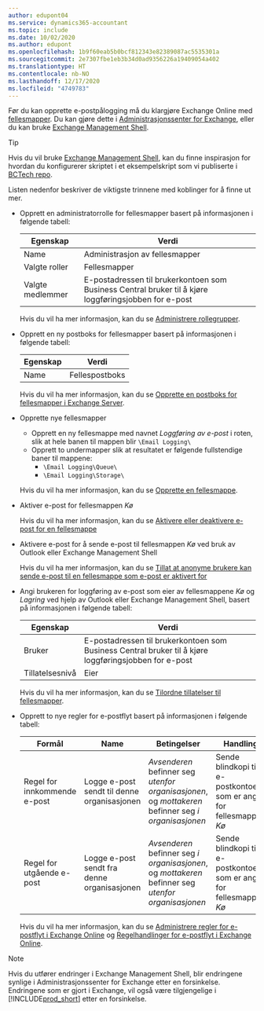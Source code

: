 ```yaml
---
author: edupont04
ms.service: dynamics365-accountant
ms.topic: include
ms.date: 10/02/2020
ms.author: edupont
ms.openlocfilehash: 1b9f60eab5b0bcf812343e82389087ac5535301a
ms.sourcegitcommit: 2e7307fbe1eb3b34d0ad9356226a19409054a402
ms.translationtype: HT
ms.contentlocale: nb-NO
ms.lasthandoff: 12/17/2020
ms.locfileid: "4749783"
---
```

Før du kan opprette e-postpålogging må du klargjøre Exchange Online med [fellesmapper](/exchange/collaboration/public-folders/public-folders?view=exchserver-2019&preserve-view=true ). Du kan gjøre dette i [Administrasjonssenter for Exchange](/Exchange/architecture/client-access/exchange-admin-center?view=exchserver-2019&preserve-view=true ), eller du kan bruke [Exchange Management Shell](/powershell/exchange/exchange-management-shell?view=exchange-ps&preserve-view=true ).  

> [!TIP]
> Hvis du vil bruke [Exchange Management Shell](/powershell/exchange/exchange-management-shell?view=exchange-ps&preserve-view=true ), kan du finne inspirasjon for hvordan du konfigurerer skriptet i et eksempelskript som vi publiserte i [BCTech repo](https://github.com/microsoft/BCTech/tree/master/samples/EmailLogging).

Listen nedenfor beskriver de viktigste trinnene med koblinger for å finne ut mer.  

- Opprett en administratorrolle for fellesmapper basert på informasjonen i følgende tabell:

  |Egenskap        |Verdi                     |
  |----------------|--------------------------|
  |Name            |Administrasjon av fellesmapper |
  |Valgte roller  |Fellesmapper            |
  |Valgte medlemmer|E-postadressen til brukerkontoen som Business Central bruker til å kjøre loggføringsjobben for e-post|

  Hvis du vil ha mer informasjon, kan du se [Administrere rollegrupper](/exchange/permissions/role-groups?view=exchserver-2019&preserve-view=true).

- Opprett en ny postboks for fellesmapper basert på informasjonen i følgende tabell:

  |Egenskap        |Verdi                     |
  |----------------|--------------------------|
  |Name            |Fellespostboks            |

  Hvis du vil ha mer informasjon, kan du se [Opprette en postboks for fellesmapper i Exchange Server](/exchange/collaboration/public-folders/create-public-folder-mailboxes).  

- Opprette nye fellesmapper

  - Opprett en ny fellesmappe med navnet *Loggføring av e-post* i roten, slik at hele banen til mappen blir ```\Email Logging\```
  - Opprett to undermapper slik at resultatet er følgende fullstendige baner til mappene:
    - ```\Email Logging\Queue\```
    - ```\Email Logging\Storage\```

  Hvis du vil ha mer informasjon, kan du se [Opprette en fellesmappe](/exchange/collaboration/public-folders/create-public-folders?view=exchserver-2019&preserve-view=true).

- Aktiver e-post for fellesmappen *Kø*

  Hvis du vil ha mer informasjon, kan du se [Aktivere eller deaktivere e-post for en fellesmappe](/exchange/collaboration/public-folders/mail-enable-or-disable?view=exchserver-2019&preserve-view=true)

- Aktivere e-post for å sende e-post til fellesmappen *Kø* ved bruk av Outlook eller Exchange Management Shell

  Hvis du vil ha mer informasjon, kan du se [Tillat at anonyme brukere kan sende e-post til en fellesmappe som e-post er aktivert for](/exchange/collaboration/public-folders/mail-enable-or-disable#allow-anonymous-users-to-send-email-to-a-mail-enabled-public-folder?view=exchserver-2019&preserve-view=true)

- Angi brukeren for loggføring av e-post som eier av fellesmappene *Kø* og *Lagring* ved hjelp av Outlook eller Exchange Management Shell, basert på informasjonen i følgende tabell:

  |Egenskap        |Verdi                     |
  |----------------|--------------------------|
  |Bruker            |E-postadressen til brukerkontoen som Business Central bruker til å kjøre loggføringsjobben for e-post|
  |Tillatelsesnivå|Eier                     |

  Hvis du vil ha mer informasjon, kan du se [Tilordne tillatelser til fellesmapper](/exchange/collaboration-exo/public-folders/set-up-public-folders#step-3-assign-permissions-to-the-public-folder).

- Opprett to nye regler for e-postflyt basert på informasjonen i følgende tabell:

  |Formål  |Name |Betingelser                        |Handling                                       |
  |---------|-----|----------------------------------|---------------------------------------------|
  |Regel for innkommende e-post |Logge e-post sendt til denne organisasjonen|*Avsenderen* befinner seg *utenfor organisasjonen*, og *mottakeren* befinner seg *i organisasjonen*|Sende blindkopi til e-postkontoen som er angitt for fellesmappen *Kø*|
  |Regel for utgående e-post | Logge e-post sendt fra denne organisasjonen |*Avsenderen* befinner seg *i organisasjonen*, og *mottakeren* befinner seg *utenfor organisasjonen*|Sende blindkopi til e-postkontoen som er angitt for fellesmappen *Kø*|
  
  Hvis du vil ha mer informasjon, kan du se [Administrere regler for e-postflyt i Exchange Online](/exchange/security-and-compliance/mail-flow-rules/manage-mail-flow-rules) og [Regelhandlinger for e-postflyt i Exchange Online](/exchange/security-and-compliance/mail-flow-rules/mail-flow-rule-actions).

> [!NOTE]
> Hvis du utfører endringer i Exchange Management Shell, blir endringene synlige i Administrasjonssenter for Exchange etter en forsinkelse. Endringene som er gjort i Exchange, vil også være tilgjengelige i [!INCLUDE[prod_short](prod_short.md)] etter en forsinkelse.
